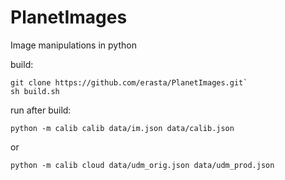 # PlanetImages
Image manipulations in python

build:
```
git clone https://github.com/erasta/PlanetImages.git`
sh build.sh
```

run after build:
```
python -m calib calib data/im.json data/calib.json
```
or
```
python -m calib cloud data/udm_orig.json data/udm_prod.json
```

